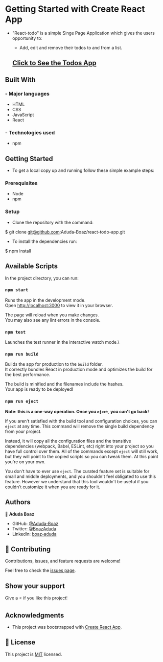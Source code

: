 # Getting Started with Create React App

- "React-todo" is a simple Singe Page Application which gives the users opportunity to:

  - Add, edit and remove their todos to and from a list.

  ## [Click to See the Todos App](https://cocky-edison-9478e4.netlify.app)

## Built With

### - Major languages

- HTML
- CSS
- JavaScript
- React

### - Technologies used

- npm


## Getting Started

- To get a local copy up and running follow these simple example steps:

### Prerequisites

- Node
- npm

### Setup

- Clone the repository with the command:

$ git clone git@github.com:Aduda-Boaz/react-todo-app.git

- To install the dependencies run:

$ npm Install

## Available Scripts

In the project directory, you can run:

### `npm start`

Runs the app in the development mode.\
Open [http://localhost:3000](http://localhost:3000) to view it in your browser.

The page will reload when you make changes.\
You may also see any lint errors in the console.

### `npm test`

Launches the test runner in the interactive watch mode.\

### `npm run build`

Builds the app for production to the `build` folder.\
It correctly bundles React in production mode and optimizes the build for the best performance.

The build is minified and the filenames include the hashes.\
Your app is ready to be deployed!

### `npm run eject`

**Note: this is a one-way operation. Once you `eject`, you can't go back!**

If you aren't satisfied with the build tool and configuration choices, you can `eject` at any time. This command will remove the single build dependency from your project.

Instead, it will copy all the configuration files and the transitive dependencies (webpack, Babel, ESLint, etc) right into your project so you have full control over them. All of the commands except `eject` will still work, but they will point to the copied scripts so you can tweak them. At this point you're on your own.

You don't have to ever use `eject`. The curated feature set is suitable for small and middle deployments, and you shouldn't feel obligated to use this feature. However we understand that this tool wouldn't be useful if you couldn't customize it when you are ready for it.

## Authors

👤 **Aduda Boaz**

- GitHub: [@Aduda-Boaz](https://github.com/Aduda-Boaz)
- Twitter: [@BoazAduda](https://twitter.com/BoazAduda)
- LinkedIn: [boaz-aduda](https://linkedin.com/in/boaz-aduda)

## 🤝 Contributing

Contributions, issues, and feature requests are welcome!

Feel free to check the [issues page](../../issues/).

## Show your support

Give a ⭐️ if you like this project!

## Acknowledgments

- This project was bootstrapped with [Create React App](https://github.com/facebook/create-react-app).

## 📝 License

This project is [MIT](./MIT.md) licensed.
